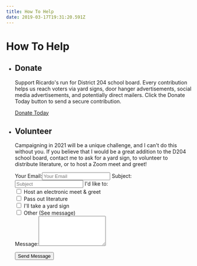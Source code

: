 ```yaml
---
title: How To Help
date: 2019-03-17T19:31:20.591Z
---
```

# How To Help

* ## Donate

  Support Ricardo's run for District 204 school board. Every contribution helps us reach voters via yard signs, door hanger advertisements, social media advertisements, and potentially direct mailers. Click the Donate Today button to send a secure contribution.

  <a className="button" href="https://secure.actblue.com/donate/ricardo-martinez-d204board">Donate Today</a>
  
* ## Volunteer

  Campaigning in 2021 will be a unique challenge, and I can't do this without you. If you believe that I would be a great addition to the D204 school board, contact me to ask for a yard sign, to volunteer to distribute literature, or to host a Zoom meet and greet!

  <div id="volunteer-form">
    <label htmlFor="email">Your Email:</label><input type="text" name="email" placeholder="Your Email"/>
    <label htmlFor="subject">Subject:</label><input type="text" name="subject" placeholder="Subject"/>
    <label htmlFor="options">I'd like to:</label><br/>
    <div id="volunteer-options">
      <div className="volunteer-option">
        <input type="checkbox" name="options" value="meet"/>
        <label htmlFor="meet">Host an electronic meet &amp; greet</label>
      </div>
      <div className="volunteer-option">
        <input type="checkbox" name="options" value="literature"/>
        <label htmlFor="literature">Pass out literature</label>
      </div>
      <div className="volunteer-option">
        <input type="checkbox" name="options" value="sign"/>
        <label htmlFor="sign">I'll take a yard sign</label>
      </div>
      <div className="volunteer-option">
        <input type="checkbox" name="options" value="other"/>
        <label htmlFor="other">Other (See message)</label>
      </div>
    </div>
    <label htmlFor="message">Message:</label><textarea name="message" rows="5"></textarea>
  </div>

  <button className="button">Send Message</button>